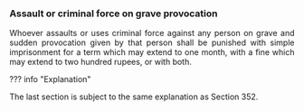### Assault or criminal force on grave provocation
<div style="text-align: justify">

Whoever assaults or uses criminal force against any person on grave and sudden provocation given by that person shall be punished with simple imprisonment for a term which may extend to one month, with a fine which may extend to two hundred rupees, or with both.

</div>

??? info "Explanation"
    <div style="text-align: justify"> The last section is subject to the same explanation as Section 352.
